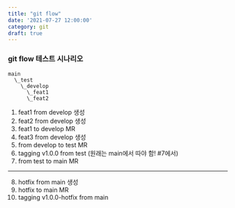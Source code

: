 ```yaml
---
title: "git flow"
date: '2021-07-27 12:00:00'
category: git
draft: true
---
```


### git flow 테스트 시나리오

```
main
  \_test
    \_develop
      \_feat1
      \_feat2
```

1. feat1 from develop 생성
2. feat2 from develop 생성
3. feat1 to develop MR
4. feat3 from develop 생성
5. from develop to test MR
6. tagging v1.0.0 from test (원래는 main에서 따야 함! #7에서)
7. from test to main MR

---
8. hotfix from main 생성
9. hotfix to main MR
10. tagging v1.0.0-hotfix from main
